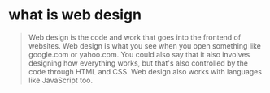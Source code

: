 # what is web design

>Web design is the code and work that goes into the frontend of websites. Web design is what you see when you open something like google.com or yahoo.com. You could also say that it also involves designing how everything works, but that's also controlled by the code through HTML and CSS. Web design also works with languages like JavaScript too.
